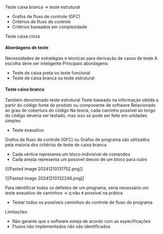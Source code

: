 
Teste caixa branca -> teste estrutural
- Grafos de fluxo de controle (GFC)
- Critérios de fluxo de controle
- Critérios baseados em complexidade

Teste caixa cinza

#### Abordagens de teste

Necessidades de estratégias e técnicas para derivação de casos de teste
A escolha deve ser inteligente
Principais abordagens: 
- Teste de caixa preta ou teste funcional
- Teste de caixa branca ou teste estrutural

#### Teste caixa branca
Também denominado teste estrutural
Teste baseado na informação obtida a partir do código fonte do produto ou componente de software
Relacionado ao grau de cobertura do código
Na teoria, cada caminho possível ao longo do código deveria ser testado, mas isso só pode ser feito em unidades simples
- Teste exaustivo

Grafos de fluxo de controle (GFC) ou Grafos de programa são utilizados pela maioria dos critérios de teste de caixa branca
- Cada vértice representa um bloco indivisível de comandos
- Cada aresta representa um possível desvio de um bloco para outro

![[Pasted image 20241210131752.png]]

![[Pasted image 20241210132248.png]]


Para identificar todos os defeitos de um programa, seria necessário um teste exaustivo de caminhos -> q não é possível na prática
- Testar todos os possíveis caminhos do controle de fluxo do programa

Limitações:
- Não garante que o software esteja de acordo com as especificações 
- Fluxos não implementados não são identificados